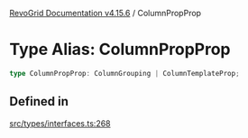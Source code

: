 [RevoGrid Documentation v4.15.6](README.md) / ColumnPropProp

# Type Alias: ColumnPropProp

```ts
type ColumnPropProp: ColumnGrouping | ColumnTemplateProp;
```

## Defined in

[src/types/interfaces.ts:268](https://github.com/revolist/revogrid/blob/8ab186c1ae2faee97d25784acff6dbf4187524f8/src/types/interfaces.ts#L268)
